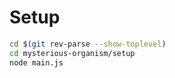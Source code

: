 # Setup

``` bash
cd $(git rev-parse --show-toplevel)
cd mysterious-organism/setup
node main.js
```
